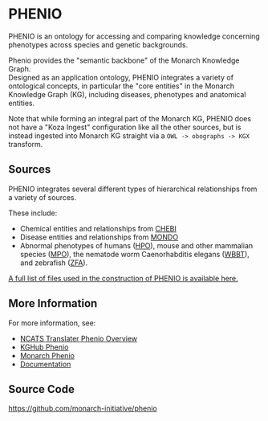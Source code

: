 # PHENIO

PHENIO is an ontology for accessing and comparing knowledge concerning phenotypes across species and genetic backgrounds.

Phenio provides the "semantic backbone" of the Monarch Knowledge Graph.  
Designed as an application ontology, PHENIO integrates a variety of ontological concepts, in particular
the "core entities" in the Monarch Knowledge Graph (KG), including diseases, phenotypes and anatomical entities.

Note that while forming an integral part of the Monarch KG, PHENIO does not have a "Koza Ingest" configuration like all the other sources, 
but is instead ingested into Monarch KG straight via a `OWL -> obographs -> KGX` transform.

## Sources

PHENIO integrates several different types of hierarchical relationships from a variety of sources.

These include:
* Chemical entities and relationships from [CHEBI](https://www.ebi.ac.uk/chebi/)
* Disease entities and relationships from [MONDO](https://mondo.monarchinitiative.org/)
* Abnormal phenotypes of humans ([HPO](https://hpo.jax.org/app/)), mouse and other mammalian species ([MPO](https://www.informatics.jax.org/vocab/mp_ontology)), the nematode worm Caenorhabditis elegans ([WBBT](http://www.obofoundry.org/ontology/wbphenotype.html)), and zebrafish ([ZFA](http://www.obofoundry.org/ontology/zfa.html)).

[A full list of files used in the construction of PHENIO is available here.](https://monarch-initiative.github.io/phenio/odk-workflows/RepositoryFileStructure/)

## More Information
For more information, see:

- [NCATS Translater Phenio Overview](https://github.com/NCATSTranslator/Translator-All/wiki/phenio)
- [KGHub Phenio](https://github.com/Knowledge-Graph-Hub/kg-phenio)  
- [Monarch Phenio](https://github.com/monarch-initiative/phenio)
- [Documentation](https://monarch-initiative.github.io/phenio/)

## Source Code

https://github.com/monarch-initiative/phenio
